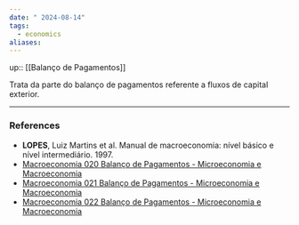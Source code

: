 ```yaml
---
date: " 2024-08-14"
tags:
  - economics
aliases:
---
```


up:: [[Balanço de Pagamentos]]

Trata da parte do balanço de pagamentos referente a fluxos de capital exterior.

---
### References
- **LOPES**, Luiz Martins et al. Manual de macroeconomia: nível básico e nível intermediário. 1997.
- [Macroeconomia 020 Balanço de Pagamentos - Microeconomia e Macroeconomia](https://www.youtube.com/watch?v=C6pkV0Zygis&list=PLT4EcyyDiDfs7KbIdVLwsxmld3yo9S1FW&index=21)
- [Macroeconomia 021 Balanço de Pagamentos - Microeconomia e Macroeconomia](https://www.youtube.com/watch?v=2OlQROLo3R4&list=PLT4EcyyDiDfs7KbIdVLwsxmld3yo9S1FW&index=22)
- [Macroeconomia 022 Balanço de Pagamentos - Microeconomia e Macroeconomia](https://www.youtube.com/watch?v=nnquyPyo_-c&list=PLT4EcyyDiDfs7KbIdVLwsxmld3yo9S1FW&index=22)